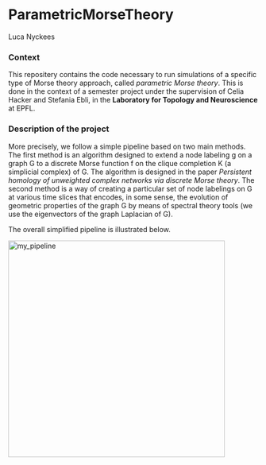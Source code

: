 # ParametricMorseTheory

Luca Nyckees

### Context

This repositery contains the code necessary to run simulations of a specific type of Morse theory approach, called *parametric Morse theory*. This is done in the context of a semester project under the supervision of Celia Hacker and Stefania Ebli,
in the **Laboratory for Topology and Neuroscience** at EPFL. 

### Description of the project

More precisely, we follow a simple pipeline based on two main methods. The first method is an algorithm designed to extend a node labeling g on a graph G to a discrete Morse function f on the clique completion K (a simplicial complex) of G. The algorithm is designed in the paper *Persistent homology of unweighted complex networks via discrete Morse theory*. The second method is a way of creating a particular set of node labelings on G at various time slices that encodes, in some sense, the evolution of geometric properties of the graph G by means of spectral theory tools (we use the eigenvectors of the graph Laplacian of G).

The overall simplified pipeline is illustrated below.

<img width="436" alt="my_pipeline" src="https://user-images.githubusercontent.com/55453275/116779268-a15c2c00-aa75-11eb-9aa2-f23e3d39c01d.png">
